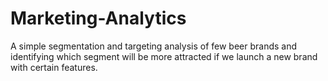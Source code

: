 # Marketing-Analytics
A simple segmentation and targeting analysis of few beer brands and identifying which segment will be more attracted if we launch a new brand with certain features.
